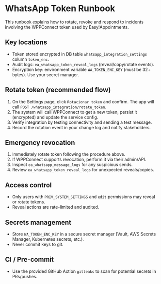 # WhatsApp Token Runbook

This runbook explains how to rotate, revoke and respond to incidents involving the WPPConnect token used by Easy!Appointments.

## Key locations
- Token stored encrypted in DB table `whatsapp_integration_settings` column `token_enc`.
- Audit logs: `ea_whatsapp_token_reveal_logs` (reveal/copy/rotate events).
- Encryption key: environment variable `WA_TOKEN_ENC_KEY` (must be 32+ bytes). Use your secret manager.

## Rotate token (recommended flow)
1. On the Settings page, click `Rotacionar token` and confirm. The app will call `POST /whatsapp_integration/rotate_token`.
2. The system will call WPPConnect to get a new token, persist it (encrypted) and update the service config.
3. Verify integration by testing connectivity and sending a test message.
4. Record the rotation event in your change log and notify stakeholders.

## Emergency revocation
1. Immediately rotate token following the procedure above.
2. If WPPConnect supports revocation, perform it via their admin/API.
3. Inspect `ea_whatsapp_message_logs` for any suspicious sends.
4. Review `ea_whatsapp_token_reveal_logs` for unexpected reveals/copies.

## Access control
- Only users with `PRIV_SYSTEM_SETTINGS` and `edit` permissions may reveal or rotate tokens.
- Reveal actions are rate-limited and audited.

## Secrets management
- Store `WA_TOKEN_ENC_KEY` in a secure secret manager (Vault, AWS Secrets Manager, Kubernetes secrets, etc.).
- Never commit keys to git.

## CI / Pre-commit
- Use the provided GitHub Action `gitleaks` to scan for potential secrets in PRs/pushes.


